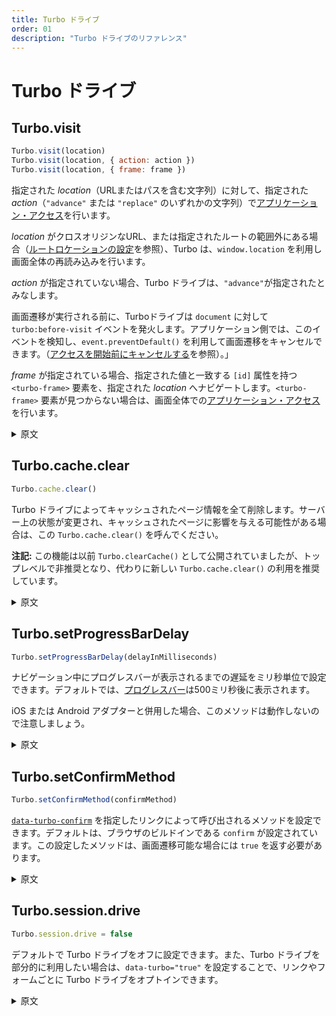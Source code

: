 ```yaml
---
title: Turbo ドライブ
order: 01
description: "Turbo ドライブのリファレンス"
---
```


# Turbo ドライブ

## Turbo.visit

```js
Turbo.visit(location)
Turbo.visit(location, { action: action })
Turbo.visit(location, { frame: frame })
```

指定された _location_（URLまたはパスを含む文字列）に対して、指定された _action_（`"advance"` または `"replace"` のいずれかの文字列）で[アプリケーション・アクセス]を行います。

_location_ がクロスオリジンなURL、または指定されたルートの範囲外にある場合（[ルートロケーションの設定]を参照）、Turbo は、`window.location` を利用し画面全体の再読み込みを行います。

_action_ が指定されていない場合、Turbo ドライブは、`"advance"`が指定されたとみなします。

画面遷移が実行される前に、Turboドライブは `document` に対して `turbo:before-visit` イベントを発火します。アプリケーション側では、このイベントを検知し、`event.preventDefault()` を利用して画面遷移をキャンセルできます。（[アクセスを開始前にキャンセルする]を参照）。」

_frame_ が指定されている場合、指定された値と一致する `[id]` 属性を持つ `<turbo-frame>` 要素を、指定された _location_ へナビゲートします。`<turbo-frame>` 要素が見つからない場合は、画面全体での[アプリケーション・アクセス]を行います。

[アプリケーション・アクセス]: https://everyleaf.github.io/hotwire_ja/turbo/handbook/drive/#アプリケーション・アクセス
[ルートロケーションの設定]: https://everyleaf.github.io/hotwire_ja/turbo/handbook/drive/#ルートロケーションの設定
[アクセスを開始前にキャンセルする]: https://everyleaf.github.io/hotwire_ja/turbo/handbook/drive/#アクセスを開始前にキャンセルする

<details>
<summary>原文</summary>

# Drive

## Turbo.visit

Performs an [Application Visit][] to the given _location_ (a string containing a URL or path) with the specified _action_ (a string, either `"advance"` or `"replace"`).

If _location_ is a cross-origin URL, or falls outside of the specified root (see [Setting a Root Location](/handbook/drive#setting-a-root-location)), Turbo performs a full page load by setting `window.location`.

If _action_ is unspecified, Turbo Drive assumes a value of `"advance"`.

Before performing the visit, Turbo Drive fires a `turbo:before-visit` event on `document`. Your application can listen for this event and cancel the visit with `event.preventDefault()` (see [Canceling Visits Before They Start](/handbook/drive#canceling-visits-before-they-start)).

If _frame_ is specified, find a `<turbo-frame>` element with an `[id]` attribute that matches the provided value, and navigate it to the provided _location_. If the `<turbo-frame>` cannot be found, perform a page-level [Application Visit][].

</details>

## Turbo.cache.clear

```js
Turbo.cache.clear()
```

Turbo ドライブによってキャッシュされたページ情報を全て削除します。サーバー上の状態が変更され、キャッシュされたページに影響を与える可能性がある場合は、この `Turbo.cache.clear()` を呼んでください。

**注記:** この機能は以前 `Turbo.clearCache()` として公開されていましたが、トップレベルで非推奨となり、代わりに新しい `Turbo.cache.clear()` の利用を推奨しています。

<details>
<summary>原文</summary>

## Turbo.cache.clear

Removes all entries from the Turbo Drive page cache. Call this when state has changed on the server that may affect cached pages.

**Note:** This function was previously exposed as `Turbo.clearCache()`. The top-level function was deprecated in favor of the new `Turbo.cache.clear()` function.

</details>

## Turbo.setProgressBarDelay

```js
Turbo.setProgressBarDelay(delayInMilliseconds)
```

ナビゲーション中にプログレスバーが表示されるまでの遅延をミリ秒単位で設定できます。デフォルトでは、[プログレスバー]は500ミリ秒後に表示されます。

iOS または Android アダプターと併用した場合、このメソッドは動作しないので注意しましょう。

[プログレスバー]: https://everyleaf.github.io/hotwire_ja/turbo/handbook/drive/#進行状況を表示する

<details>
<summary>原文</summary>

## Turbo.setProgressBarDelay

Sets the delay after which the [progress bar](/handbook/drive#displaying-progress) will appear during navigation, in milliseconds. The progress bar appears after 500ms by default.

Note that this method has no effect when used with the iOS or Android adapters.

</details>

## Turbo.setConfirmMethod

```js
Turbo.setConfirmMethod(confirmMethod)
```

[`data-turbo-confirm`] を指定したリンクによって呼び出されるメソッドを設定できます。デフォルトは、ブラウザのビルドインである `confirm` が設定されています。この設定したメソッドは、画面遷移可能な場合には `true` を返す必要があります。

[`data-turbo-confirm`]: https://turbo.hotwired.dev/handbook/drive#requiring-confirmation-for-a-visit

<details>
<summary>原文</summary>

## Turbo.setConfirmMethod

Sets the method that is called by links decorated with [`data-turbo-confirm`](/handbook/drive#requiring-confirmation-for-a-visit). The default is the browser's built in `confirm`. The method should return `true` if the visit can proceed.

</details>

## Turbo.session.drive

```js
Turbo.session.drive = false
```

デフォルトで Turbo ドライブをオフに設定できます。また、Turbo ドライブを部分的に利用したい場合は、`data-turbo="true"` を設定することで、リンクやフォームごとに Turbo ドライブをオプトインできます。

<details>
<summary>原文</summary>

## Turbo.session.drive

Turns Turbo Drive off by default. You must now opt-in to Turbo Drive on a per-link and per-form basis using `data-turbo="true"`.

</details>
